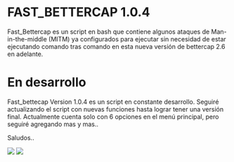 # FAST_BETTERCAP 1.0.4
Fast_Bettercap es un script en bash que contiene algunos ataques de Man-in-the-middle  (MITM) ya configurados para ejecutar sin necesidad de estar ejecutando comando tras comando en esta nueva versión de bettercap 2.6 en adelante.

# En desarrollo
Fast_bettecap Version 1.0.4 es un script en constante desarrollo. Seguiré actualizando el script con nuevas funciones hasta lograr tener una versión final. Actualmente cuenta solo con 6 opciones en el menú principal, pero seguiré agregando mas y mas..

Saludos..

<img src="https://ibb.co/v17p9wK" />
<img src='https://subefotos.com/ver/?0e49b03995432e33ff06e9d06d3ae34bo.png'  />
